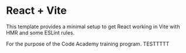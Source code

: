 # React + Vite

This template provides a minimal setup to get React working in Vite with HMR and some ESLint rules.

For the purpose of the Code Academy training program.
TESTTTTT
